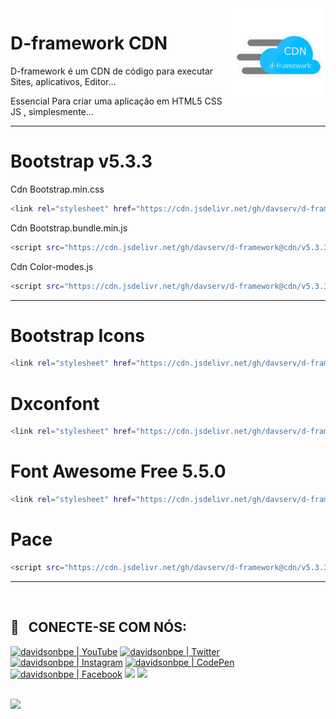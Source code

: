 <img src="https://raw.githubusercontent.com/davserv/d-framework/cdn/favicon.png" min-width="150px" max-width="150px" width="150px" align="right" alt="">

# D-framework CDN

D-framework é um CDN de código para executar Sites, aplicativos, Editor...

Essencial Para criar uma aplicação em HTML5 CSS JS , simplesmente...

----------

# Bootstrap v5.3.3

Cdn Bootstrap.min.css
```bash
<link rel="stylesheet" href="https://cdn.jsdelivr.net/gh/davserv/d-framework@cdn/v5.3.3/css/bootstrap.min.css" />
```

Cdn Bootstrap.bundle.min.js
```bash
<script src="https://cdn.jsdelivr.net/gh/davserv/d-framework@cdn/v5.3.3/js/bootstrap.bundle.min.js"></script>
```

Cdn Color-modes.js
```bash
<script src="https://cdn.jsdelivr.net/gh/davserv/d-framework@cdn/v5.3.3/js/color-modes.js"></script>
```
--------

# Bootstrap Icons

```bash
<link rel="stylesheet" href="https://cdn.jsdelivr.net/gh/davserv/d-framework@cdn/v5.3.3/font/bootstrap-icons.min.css" />
```

# Dxconfont

```bash
<link rel="stylesheet" href="https://cdn.jsdelivr.net/gh/davserv/d-framework@gh-pages/1.0.1/dxconfont/font.css" />
```

# Font Awesome Free 5.5.0

```bash
<link rel="stylesheet" href="https://cdn.jsdelivr.net/gh/davserv/d-framework@gh-pages/1.0.1/dxconfont/font.css" />
```

# Pace

```bash
<script src="https://cdn.jsdelivr.net/gh/davserv/d-framework@cdn/v5.3.3/js/pace.min.js"></script>
```
--------

<br />

## :email: &nbsp; CONECTE-SE COM NÓS:

[<img height="30" src="https://img.shields.io/badge/YouTube-FF0000?style=for-the-badge&logo=youtube&logoColor=white" alt="davidsonbpe | YouTube" />][youtube]
[<img height="30" src="https://img.shields.io/badge/Twitter-1DA1F2?style=for-the-badge&logo=twitter&logoColor=white" alt="davidsonbpe | Twitter" />][twitter]
[<img height="30" src="https://img.shields.io/badge/Instagram-E4405F?style=for-the-badge&logo=instagram&logoColor=white" alt="davidsonbpe | Instagram" />][instagram]
[<img height="30" src="https://img.shields.io/badge/CodePen-003333?style=for-the-badge&logo=CodePen&logoColor=white" alt="davidsonbpe | CodePen" />][CodePen]
[<img height="30" src="https://img.shields.io/badge/Facebook-1877F2?style=for-the-badge&logo=facebook&logoColor=white" alt="davidsonbpe | Facebook" />][facebook]
<a href="mailto:dev7.capital366@passinbox.com" alt="Email">
<img height="30" src="https://img.shields.io/badge/Email-D14836?style=for-the-badge&logo=Minutemailer&logoColor=white" /></a>
<a href="https://br.pinterest.com/davidsonbpe/" alt="Pinterest">
<img height="30" src="https://img.shields.io/badge/Pinterest-FF0000?style=for-the-badge&logo=Pinterest&logoColor=white" /></a>

<br />

<a href="https://github.com/davserv/d-framework/" align="right" alt="Visitor count">
<img height="30" src="https://profile-counter.glitch.me/davserv/count.svg" /></a>

<br />


[website]: https://davidsonbpe.github.io/
[twitter]: https://twitter.com/davidsonbpe
[youtube]: https://www.youtube.com/channel/UCHqvw9v2Fp6o006lUskoigg/
[instagram]: https://www.instagram.com/davidsonbpe/
[facebook]: https://www.facebook.com/decomrradio/
[CodePen]: https://codepen.io/davidsonbpe/

